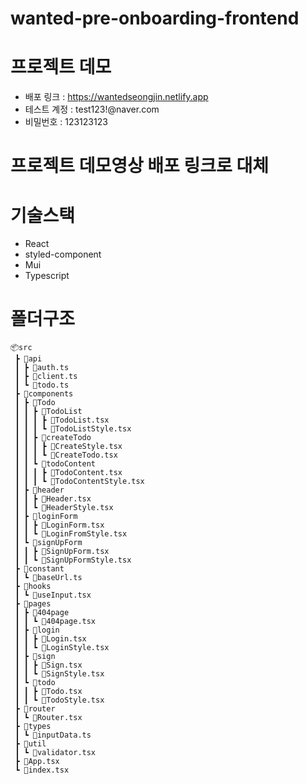 # wanted-pre-onboarding-frontend

# 프로젝트 데모
- 배포 링크 : https://wantedseongjin.netlify.app
- 테스트 계정 : test123!@naver.com
- 비밀번호 : 123123123

# 프로젝트 데모영상 배포 링크로 대체


# 기술스택
- React
- styled-component
- Mui
- Typescript

# 폴더구조
```
📦src
 ┣ 📂api
 ┃ ┣ 📜auth.ts
 ┃ ┣ 📜client.ts
 ┃ ┗ 📜todo.ts
 ┣ 📂components
 ┃ ┣ 📂Todo
 ┃ ┃ ┣ 📂TodoList
 ┃ ┃ ┃ ┣ 📜TodoList.tsx
 ┃ ┃ ┃ ┗ 📜TodoListStyle.tsx
 ┃ ┃ ┣ 📂createTodo
 ┃ ┃ ┃ ┣ 📜CreateStyle.tsx
 ┃ ┃ ┃ ┗ 📜CreateTodo.tsx
 ┃ ┃ ┗ 📂todoContent
 ┃ ┃ ┃ ┣ 📜TodoContent.tsx
 ┃ ┃ ┃ ┗ 📜TodoContentStyle.tsx
 ┃ ┣ 📂header
 ┃ ┃ ┣ 📜Header.tsx
 ┃ ┃ ┗ 📜HeaderStyle.tsx
 ┃ ┣ 📂loginForm
 ┃ ┃ ┣ 📜LoginForm.tsx
 ┃ ┃ ┗ 📜LoginFromStyle.tsx
 ┃ ┗ 📂signUpForm
 ┃ ┃ ┣ 📜SignUpForm.tsx
 ┃ ┃ ┗ 📜SignUpFormStyle.tsx
 ┣ 📂constant
 ┃ ┗ 📜baseUrl.ts
 ┣ 📂hooks
 ┃ ┗ 📜useInput.tsx
 ┣ 📂pages
 ┃ ┣ 📂404page
 ┃ ┃ ┗ 📜404page.tsx
 ┃ ┣ 📂login
 ┃ ┃ ┣ 📜Login.tsx
 ┃ ┃ ┗ 📜LoginStyle.tsx
 ┃ ┣ 📂sign
 ┃ ┃ ┣ 📜Sign.tsx
 ┃ ┃ ┗ 📜SignStyle.tsx
 ┃ ┗ 📂todo
 ┃ ┃ ┣ 📜Todo.tsx
 ┃ ┃ ┗ 📜TodoStyle.tsx
 ┣ 📂router
 ┃ ┗ 📜Router.tsx
 ┣ 📂types
 ┃ ┗ 📜inputData.ts
 ┣ 📂util
 ┃ ┗ 📜validator.tsx
 ┣ 📜App.tsx
 ┗ 📜index.tsx
```
